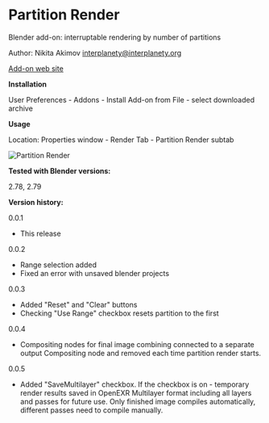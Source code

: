 # Partition Render

Blender add-on: interruptable rendering by number of partitions

Author: Nikita Akimov interplanety@interplanety.org

<a href="http://b3d.interplanety.org/add-on-partition-render/">Add-on web site</a>


**Installation**

User Preferences - Addons - Install Add-on from File - select downloaded archive

**Usage**

Location: Properties window - Render Tab - Partition Render subtab

<img src="http://b3d.interplanety.ru/wp-content/upload_content/2017/02/00-400x253.jpg" title="Partition Render">

**Tested with Blender versions:**

2.78, 2.79

**Version history:**

0.0.1
- This release

0.0.2
- Range selection added
- Fixed an error with unsaved blender projects

0.0.3
- Added "Reset" and "Clear" buttons
- Checking "Use Range" checkbox resets partition to the first

0.0.4
- Compositing nodes for final image combining connected to a separate output Compositing node and removed each time partition render starts.

0.0.5
- Added "SaveMultilayer" checkbox. If the checkbox is on - temporary render results saved in OpenEXR Multilayer format including all layers and passes for future use. Only finished image compiles automatically, different passes need to compile manually.

